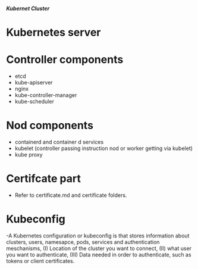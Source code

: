 #####                    Kubernet Cluster           #####

# Kubernetes server

# Controller components

-   etcd
-   kube-apiserver
-   nginx
-   kube-controller-manager
-   kube-scheduler

# Nod components

-   containerd and container d services
-   kubelet (controller passing instruction nod or worker getting via kubelet)
-   kube proxy
#  Certifcate part
- Refer to certificate.md and certificate folders.
#  Kubeconfig 
-A Kubernetes configuration or kubeconfig  is that stores information about clusters, users, namesapce, pods, services and authentication meschanisms, (I) Location  of the cluster you want to connect, (II) what user you want to authenticate, (III) Data needed in order to authenticate, such as tokens or client certificates.